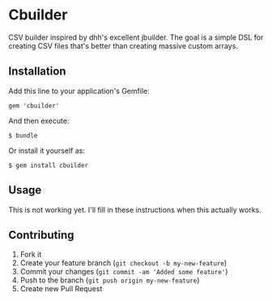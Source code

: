 # Cbuilder

CSV builder inspired by dhh's excellent jbuilder. The goal is a simple DSL for
creating CSV files that's better than creating massive custom arrays.

## Installation

Add this line to your application's Gemfile:

    gem 'cbuilder'

And then execute:

    $ bundle

Or install it yourself as:

    $ gem install cbuilder

## Usage

This is not working yet. I'll fill in these instructions when this actually works.

## Contributing

1. Fork it
2. Create your feature branch (`git checkout -b my-new-feature`)
3. Commit your changes (`git commit -am 'Added some feature'`)
4. Push to the branch (`git push origin my-new-feature`)
5. Create new Pull Request
